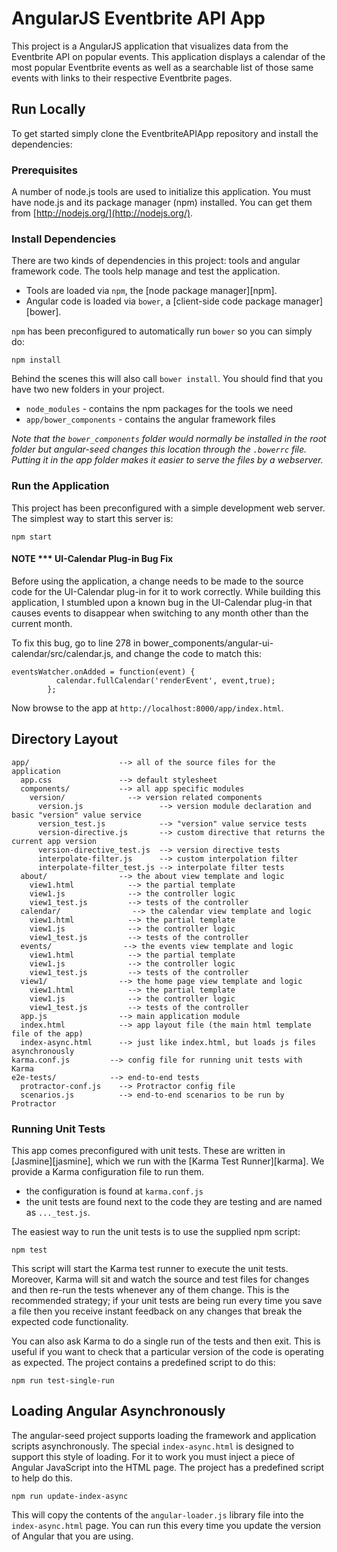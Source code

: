 # AngularJS Eventbrite API App
This project is a AngularJS application that visualizes data from the Eventbrite API on popular events. This application displays a calendar of the most popular Eventbrite events as well as a searchable list of those same events with links to their respective Eventbrite pages.

## Run Locally

To get started simply clone the EventbriteAPIApp repository and install the dependencies:

### Prerequisites

A number of node.js tools are used to initialize this application. You must have node.js and
its package manager (npm) installed.  You can get them from [http://nodejs.org/](http://nodejs.org/).


### Install Dependencies

There are two kinds of dependencies in this project: tools and angular framework code.  The tools help manage and test the application.

* Tools are loaded via `npm`, the [node package manager][npm].
* Angular code is loaded via `bower`, a [client-side code package manager][bower].

`npm` has been preconfigured to automatically run `bower` so you can simply do:

```
npm install
```

Behind the scenes this will also call `bower install`.  You should find that you have two new
folders in your project.

* `node_modules` - contains the npm packages for the tools we need
* `app/bower_components` - contains the angular framework files

*Note that the `bower_components` folder would normally be installed in the root folder but
angular-seed changes this location through the `.bowerrc` file.  Putting it in the app folder makes
it easier to serve the files by a webserver.*

### Run the Application

This project has been preconfigured with a simple development web server.  The simplest way to start
this server is:

```
npm start
```

#### NOTE *** UI-Calendar Plug-in Bug Fix

Before using the application, a change needs to be made to the source code for the UI-Calendar plug-in for it to work correctly. While building this application, I stumbled upon a known bug in the UI-Calendar plug-in that causes events to disappear when switching to any month other than the current month. 

To fix this bug, go to line 278 in bower_components/angular-ui-calendar/src/calendar.js, and change the code to match this:

```
eventsWatcher.onAdded = function(event) {
          calendar.fullCalendar('renderEvent', event,true);
        };
```

Now browse to the app at `http://localhost:8000/app/index.html`.



## Directory Layout

```
app/                    --> all of the source files for the application
  app.css               --> default stylesheet
  components/           --> all app specific modules
    version/              --> version related components
      version.js                 --> version module declaration and basic "version" value service
      version_test.js            --> "version" value service tests
      version-directive.js       --> custom directive that returns the current app version
      version-directive_test.js  --> version directive tests
      interpolate-filter.js      --> custom interpolation filter
      interpolate-filter_test.js --> interpolate filter tests
  about/                --> the about view template and logic
    view1.html            --> the partial template
    view1.js              --> the controller logic
    view1_test.js         --> tests of the controller
  calendar/                --> the calendar view template and logic
    view1.html            --> the partial template
    view1.js              --> the controller logic
    view1_test.js         --> tests of the controller
  events/                --> the events view template and logic
    view1.html            --> the partial template
    view1.js              --> the controller logic
    view1_test.js         --> tests of the controller
  view1/                --> the home page view template and logic
    view1.html            --> the partial template
    view1.js              --> the controller logic
    view1_test.js         --> tests of the controller
  app.js                --> main application module
  index.html            --> app layout file (the main html template file of the app)
  index-async.html      --> just like index.html, but loads js files asynchronously
karma.conf.js         --> config file for running unit tests with Karma
e2e-tests/            --> end-to-end tests
  protractor-conf.js    --> Protractor config file
  scenarios.js          --> end-to-end scenarios to be run by Protractor
```

### Running Unit Tests

This app comes preconfigured with unit tests. These are written in
[Jasmine][jasmine], which we run with the [Karma Test Runner][karma]. We provide a Karma
configuration file to run them.

* the configuration is found at `karma.conf.js`
* the unit tests are found next to the code they are testing and are named as `..._test.js`.

The easiest way to run the unit tests is to use the supplied npm script:

```
npm test
```

This script will start the Karma test runner to execute the unit tests. Moreover, Karma will sit and
watch the source and test files for changes and then re-run the tests whenever any of them change.
This is the recommended strategy; if your unit tests are being run every time you save a file then
you receive instant feedback on any changes that break the expected code functionality.

You can also ask Karma to do a single run of the tests and then exit.  This is useful if you want to
check that a particular version of the code is operating as expected.  The project contains a
predefined script to do this:

```
npm run test-single-run
```


## Loading Angular Asynchronously

The angular-seed project supports loading the framework and application scripts asynchronously.  The
special `index-async.html` is designed to support this style of loading.  For it to work you must
inject a piece of Angular JavaScript into the HTML page.  The project has a predefined script to help
do this.

```
npm run update-index-async
```

This will copy the contents of the `angular-loader.js` library file into the `index-async.html` page.
You can run this every time you update the version of Angular that you are using.
